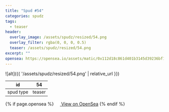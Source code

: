 ```yaml
---
title: "Spud #54"
categories: spudz
tags:
  - teaser
header:
  overlay_image: /assets/spudz/resized/54.png
  overlay_filter: rgba(0, 0, 0, 0.5)
  teaser: /assets/spudz/resized/54.png
excerpt: ""
opensea: https://opensea.io/assets/matic/0x112d18c861d401b3145d39236bf149f01e18beed/54
---
```

![alt]({{ '/assets/spudz/resized/54.png' | relative_url }})

| id | 54 |
|-|-|
| spud type | teaser |

{% if page.opensea %}
<a href="{{page.opensea}}" class="btn btn--info" onclick="window.open(this.href, '_blank'); return false;"><img src="/assets/images/opensea.svg" width="16px"><span>  View on OpenSea</span></a>
{% endif %}
